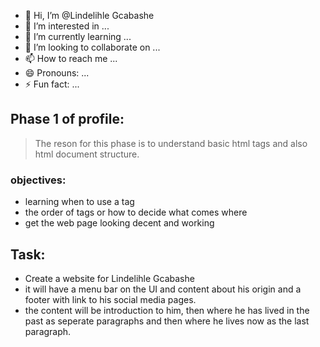 - 👋 Hi, I’m @Lindelihle Gcabashe
- 👀 I’m interested in ...
- 🌱 I’m currently learning ...
- 💞️ I’m looking to collaborate on ...
- 📫 How to reach me ...
- 😄 Pronouns: ...
- ⚡ Fun fact: ...

<!---
Lindelihle Gcabashe is a ✨ special ✨ repository because its `README.md` (this file) appears on your GitHub profile.
You can click the Preview link to take a look at your changes.
--->

## Phase 1 of profile:

> The reson for this phase is to understand basic html tags and also html document structure.

### objectives:
- learning when to use a tag
- the order of  tags or how to decide what comes where
- get the web page looking decent and working


## Task:

- Create a website for Lindelihle Gcabashe
- it will have a menu bar on the UI and content about his origin and a footer with link to his social media pages.
- the content will be introduction to him, then where he has lived in the past as seperate paragraphs and then where he lives now as the last paragraph.